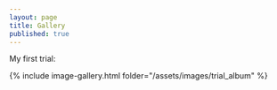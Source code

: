 ```yaml
---
layout: page
title: Gallery
published: true
---
```


My first trial:

{% include image-gallery.html folder="/assets/images/trial_album" %}